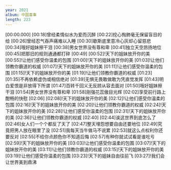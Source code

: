 ```yaml
---
year: 2021
album: 中国喜事
length: 223
---
```

[00:00.000]
[00:18]曾经柔情似水为爱而沉醉
[00:22]挖心掏肺毫无保留盲目的给
[00:26]曾经忍气吞声痛难以入睡
[00:30]歇斯底里意冷心灰却心留慈悲
[00:34]哦好姐妹擦干泪
[00:38]男女世界没有尊和卑
[00:41]独立天空昂扬地位
[00:45]把那旧的规则通通都打碎
[00:49]
[00:52]!天下的姐妹放开你的美
[00:55]!让他们感受你温柔的包围
[01:00]!天下的姐妹放开你的美
[01:03]!让他们领教你霸道的权威
[01:07]!天下的姐妹放开你的美
[01:11]!让他们感受你温柔的包围
[01:15]!天下的姐妹放开你的美
[01:19]!让他们领教你霸道的权威
[01:23]
[01:35]不再依赖虚伪或相信绝对
[01:39]无惧无畏敢做敢为凭直觉发挥
[01:43]明白爱恨是非放得下所谓
[01:47]百转千回义无反顾从容去面对
[01:50]哦好姐妹擦干泪
[01:54]男女世界没有尊和卑
[01:58]刚强花蕊傲目光辉
[02:02]享受前行路上酣畅的快慰
[02:06]
[02:08]!天下的姐妹放开你的美
[02:12]!让他们感受你温柔的包围
[02:16]!天下的姐妹放开你的美
[02:20]!让他们领教你霸道的权威
[02:24]!天下的姐妹放开你的美
[02:28]!让他们感受你温柔的包围
[02:31]!天下的姐妹放开你的美
[02:36]!让他们领教你霸道的权威
[02:40]
[02:44]诶这世界到底怎么了
[02:46]女人们一个个都反了天了
[02:47]整天埋怨想要自由还要地位
[02:49]究竟把男人放在眼里了没
[02:51]我每天当牛做马不说累
[02:53]就这么点权利你还要反对
[02:55]不给你点颜色你不知道后悔
[02:57]有种你就试试看是谁吃亏
[02:59]!天下的姐妹放开你的美
[03:03]!让他们感受你温柔的包围
[03:07]!天下的姐妹放开你的美
[03:11]!让他们领教你霸道的权威
[03:15]!天下的姐妹放开你的美
[03:19]!让他们感受你温柔的包围
[03:23]!天下的姐妹自由往前飞
[03:27]!我们会让世界美到鼎沸

